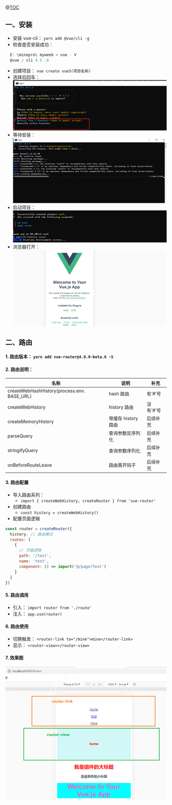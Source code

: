 @[TOC](vue3.0项目搭建以及路由router配置)

## 一、安装

- 安装 vue-cli： `yarn add @vue/cli -g`
- 检查是否安装成功：

```js
  E: \minepro\ myweek > vue - V
  @vue / cli 4.5 .6
```

- 创建项目： `vue create vue5(项目名称)`
- 选择后回车：![图片](./src/assets/vue5.1.png)
- 等待安装：![图片](./src/assets/vue5.2.png)
- 启动项目：![图片](./src/assets/vue5.3.png)
- 浏览器打开：![图片](./src/assets/vue5.4.png)

## 二、路由

#### 1. 路由版本： `yarn add vue-router@4.0.0-beta.6 -S`

#### 2. 路由说明：

| 名称                                        | 说明                | 补充      |
| ------------------------------------------- | ------------------- | --------- |
| createWebHashHistory(process.env. BASE_URL) | hash 路由           | 有‘#’号   |
| createWebHistory                            | history 路由        | 没有‘#’号 |
| createMemoryHistory                         | 带缓存 history 路由 | 后续补充  |
| parseQuery                                  | 查询参数反序列化    | 后续补充  |
| stringifyQuery                              | 查询参数序列化      | 后续补充  |
| onBeforeRouteLeave                          | 路由离开钩子        | 后续补充  |

#### 3. 路由配置

- 导入路由系列：
  - `import { createWebHistory, createRouter } from 'vue-router'`
- 创建路由
  - `const history = createWebHistory()`
- 配置页面逻辑

```js
const router = createRouter({
  history, // 路由模式
  routes: [
    {
      // 页面逻辑
      path: '/test',
      name: 'test',
      component: () => import('@/page/Test')
    }
  ]
})
```

#### 5. 路由调用

- 引入： `import router from './route'`
- 注入： `app.use(router)`

#### 6. 路由使用

- 切换触发： `<router-link to="/mine">mine</router-link>`
- 显示： `<router-view></router-view>`

#### 7. 效果图

![效果图](./src/assets/vue3-route.png)
